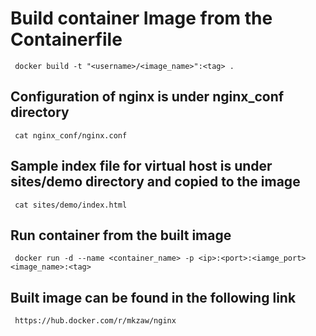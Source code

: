 # Build container Image from the Containerfile
     docker build -t "<username>/<image_name>":<tag> .

## Configuration of nginx is under nginx_conf directory
     cat nginx_conf/nginx.conf

## Sample index file for virtual host is under sites/demo directory and copied to the image
     cat sites/demo/index.html
     
## Run container from the built image
     docker run -d --name <container_name> -p <ip>:<port>:<iamge_port> <image_name>:<tag>

## Built image can be found in the following link
     https://hub.docker.com/r/mkzaw/nginx